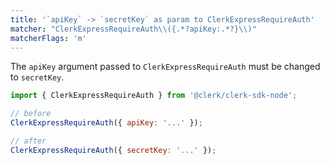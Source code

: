 ```yaml
---
title: '`apiKey` -> `secretKey` as param to ClerkExpressRequireAuth'
matcher: "ClerkExpressRequireAuth\\({.*?apiKey:.*?}\\)"
matcherFlags: 'm'
---
```


The `apiKey` argument passed to `ClerkExpressRequireAuth` must be changed to `secretKey`.

```js
import { ClerkExpressRequireAuth } from '@clerk/clerk-sdk-node';

// before
ClerkExpressRequireAuth({ apiKey: '...' });

// after
ClerkExpressRequireAuth({ secretKey: '...' });
```

